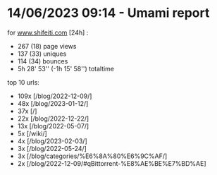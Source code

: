 # 14/06/2023 09:14 - Umami report
for www.shifeiti.com [24h] :

 - 267 (18) page views
 - 137 (33) uniques
 - 114 (34) bounces
 - 5h 28' 53'' (-1h 15' 58'') totaltime


top 10 urls:
 - 109x [/blog/2022-12-09/]
 - 48x [/blog/2023-01-12/]
 - 37x [/]
 - 22x [/blog/2022-12-22/]
 - 13x [/blog/2022-05-07/]
 - 5x [/wiki/]
 - 4x [/blog/2023-02-03/]
 - 3x [/blog/2022-05-24/]
 - 3x [/blog/categories/%E6%8A%80%E6%9C%AF/]
 - 2x [/blog/2022-12-09/#qBittorrent-%E8%AE%BE%E7%BD%AE]


